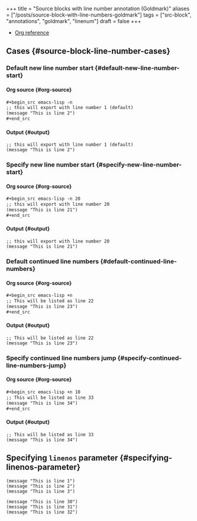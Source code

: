 +++
title = "Source blocks with line number annotation (Goldmark)"
aliases = ["/posts/source-block-with-line-numbers-goldmark"]
tags = ["src-block", "annotations", "goldmark", "linenum"]
draft = false
+++

-   [Org reference](https://orgmode.org/manual/Literal-examples.html)


## Cases {#source-block-line-number-cases}


### Default new line number start {#default-new-line-number-start}


#### Org source {#org-source}

```org
#+begin_src emacs-lisp -n
;; this will export with line number 1 (default)
(message "This is line 2")
#+end_src
```


#### Output {#output}

```emacs-lisp { linenos=true, linenostart=1 }
;; this will export with line number 1 (default)
(message "This is line 2")
```


### Specify new line number start {#specify-new-line-number-start}


#### Org source {#org-source}

```org
#+begin_src emacs-lisp -n 20
;; this will export with line number 20
(message "This is line 21")
#+end_src
```


#### Output {#output}

```emacs-lisp { linenos=true, linenostart=20 }
;; this will export with line number 20
(message "This is line 21")
```


### Default continued line numbers {#default-continued-line-numbers}


#### Org source {#org-source}

```org
#+begin_src emacs-lisp +n
;; This will be listed as line 22
(message "This is line 23")
#+end_src
```


#### Output {#output}

```emacs-lisp { linenos=true, linenostart=22 }
;; This will be listed as line 22
(message "This is line 23")
```


### Specify continued line numbers jump {#specify-continued-line-numbers-jump}


#### Org source {#org-source}

```org
#+begin_src emacs-lisp +n 10
;; This will be listed as line 33
(message "This is line 34")
#+end_src
```


#### Output {#output}

```emacs-lisp { linenos=true, linenostart=33 }
;; This will be listed as line 33
(message "This is line 34")
```


## Specifying `linenos` parameter {#specifying-linenos-parameter}

```emacs-lisp { linenos=false }
(message "This is line 1")
(message "This is line 2")
(message "This is line 3")
```

```emacs-lisp { linenos=inline, linenostart=30 }
(message "This is line 30")
(message "This is line 31")
(message "This is line 32")
```
